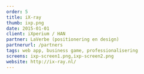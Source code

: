 ```yaml
---
order: 5
title: iX-ray
thumb: ixp.png
date: 2015-01-01
client: iXperium / HAN
partner: LaVerbe (positionering en design)
partnerurl: /partners
tags: web app, business game, professionalisering
screens: ixp-screen1.png,ixp-screen2.png
website: http://ix-ray.nl/
---
```

